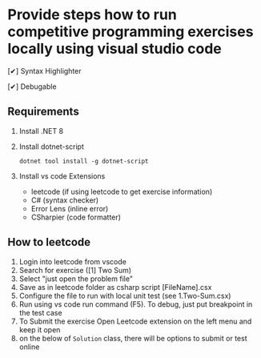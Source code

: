 # Provide steps how to run competitive programming exercises locally using visual studio code

[✔] Syntax Highlighter

[✔] Debugable

## Requirements
1. Install .NET 8
2. Install dotnet-script

    `dotnet tool install -g dotnet-script`

3. Install vs code Extensions
    - leetcode (if using leetcode to get exercise information)
    - C# (syntax checker)
    - Error Lens (inline error)
    - CSharpier (code formatter)


## How to leetcode
1. Login into leetcode from vscode
2. Search for exercise ([1] Two Sum)
3. Select "just open the problem file"
4. Save as in leetcode folder as csharp script [FileName].csx
5. Configure the file to run with local unit test (see 1.Two-Sum.csx)
6. Run using vs code run command (F5). To debug, just put breakpoint in the test case
7. To Submit the exercise Open Leetcode extension on the left menu and keep it open
8. on the below of `Solution` class, there will be options to submit or test online
